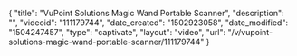 {
    "title": "VuPoint Solutions Magic Wand Portable Scanner",
    "description": "",
    "videoid": "111179744",
    "date_created": "1502923058",
    "date_modified": "1504247457",
    "type": "captivate",
    "layout": "video",
    "url": "\/v\/vupoint-solutions-magic-wand-portable-scanner\/111179744"
}